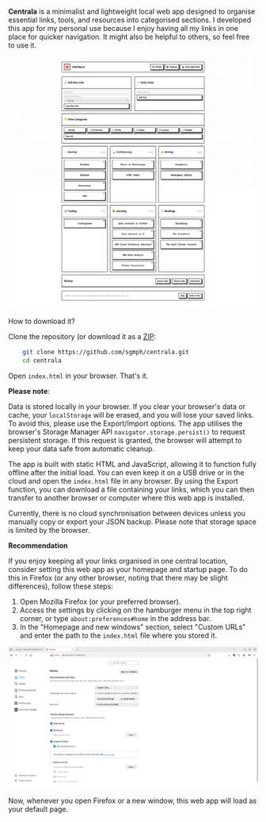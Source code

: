 **Centrala** is a minimalist and lightweight local web app designed to organise essential links, tools, and resources into categorised sections. I developed this app for my personal use because I enjoy having all my links in one place for quicker navigation. It might also be helpful to others, so feel free to use it.

![Centrala Dashboard](https://raw.githubusercontent.com/sgmph/centrala/refs/heads/main/resources/img/sgmph-links-dashboard.png)

How to download it?

Clone the repository (or download it as a [ZIP](https://github.com/sgmph/centrala/archive/refs/heads/main.zip):
```sh
	git clone https://github.com/sgmph/centrala.git
	cd centrala
```
Open `index.html` in your browser. That's it.

**Please note**:

Data is stored locally in your browser. If you clear your browser's data or cache, your `localStorage` will be erased, and you will lose your saved links. To avoid this, please use the Export/Import options. The app utilises the browser's Storage Manager API `navigator.storage.persist()` to request persistent storage. If this request is granted, the browser will attempt to keep your data safe from automatic cleanup.

The app is built with static HTML and JavaScript, allowing it to function fully offline after the initial load. You can even keep it on a USB drive or in the cloud and open the `index.html` file in any browser. By using the Export function, you can download a file containing your links, which you can then transfer to another browser or computer where this web app is installed.

Currently, there is no cloud synchronisation between devices unless you manually copy or export your JSON backup. Please note that storage space is limited by the browser.

**Recommendation**

If you enjoy keeping all your links organised in one central location, consider setting this web app as your homepage and startup page. To do this in Firefox (or any other browser, noting that there may be slight differences), follow these steps:

1.  Open Mozilla Firefox (or your preferred browser).
2. Access the settings by clicking on the hamburger menu in the top right corner, or type `about:preferences#home` in the address bar.
3. In the "Homepage and new windows" section, select "Custom URLs" and enter the path to the `index.html` file where you stored it.

![Add as Homepage in Mozilla Firefox](https://raw.githubusercontent.com/sgmph/centrala/refs/heads/main/resources/img/add-as-homepage.png)

Now, whenever you open Firefox or a new window, this web app will load as your default page.
